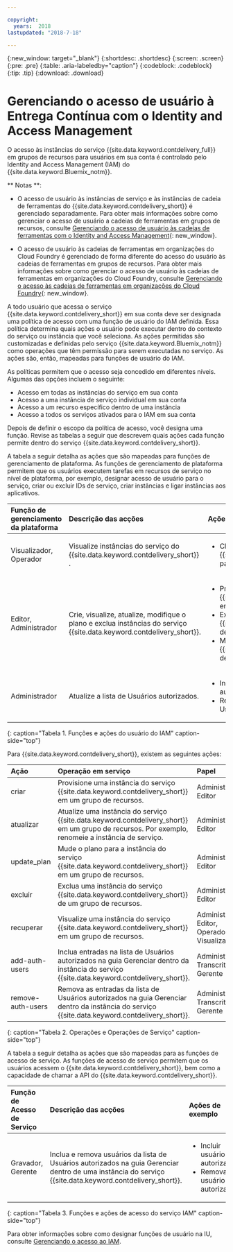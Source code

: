 ```yaml
---

copyright:
  years:  2018
lastupdated: "2018-7-18"

---
```


{:new_window: target="_blank"}
{:shortdesc: .shortdesc}
{:screen: .screen}
{:pre: .pre}
{:table: .aria-labeledby="caption"}
{:codeblock: .codeblock}
{:tip: .tip}
{:download: .download}


# Gerenciando o acesso de usuário à Entrega Contínua com o Identity and Access Management

O acesso às instâncias do serviço {{site.data.keyword.contdelivery_full}} em grupos de recursos para usuários em sua conta é controlado pelo Identity and Access Management (IAM) do {{site.data.keyword.Bluemix_notm}}. 

** Notas **: 

* O acesso de usuário às instâncias de serviço e às instâncias de cadeia de ferramentas do {{site.data.keyword.contdelivery_short}} é gerenciado separadamente. Para obter mais informações sobre como gerenciar o acesso de usuário a cadeias de ferramentas em grupos de recursos, consulte [Gerenciando o acesso de usuário às cadeias de ferramentas com o Identity and Access Management](/docs/services/ContinuousDelivery/toolchains_iam_security.html){: new_window}.

* O acesso de usuário às cadeias de ferramentas em organizações do Cloud Foundry é gerenciado de forma diferente do acesso do usuário às cadeias de ferramentas em grupos de recursos. Para obter mais informações sobre como gerenciar o acesso de usuário às cadeias de ferramentas em organizações do Cloud Foundry, consulte [Gerenciando o acesso às cadeias de ferramentas em organizações do Cloud Foundry](/docs/services/ContinuousDelivery/toolchains_using.html#managing_access_orgs){: new_window}.

A todo usuário que acessa o serviço {{site.data.keyword.contdelivery_short}} em sua conta deve ser designada uma política de acesso com uma função de usuário do IAM definida. Essa política determina quais ações o usuário pode executar dentro do contexto do serviço ou instância que você seleciona. As ações permitidas são customizadas e definidas pelo serviço {{site.data.keyword.Bluemix_notm}} como operações que têm permissão para serem executadas no serviço. As ações são, então, mapeadas para funções de usuário do IAM.

As políticas permitem que o acesso seja concedido em diferentes níveis. Algumas das opções incluem o seguinte: 

* Acesso em todas as instâncias do serviço em sua conta
* Acesso a uma instância de serviço individual em sua conta
* Acesso a um recurso específico dentro de uma instância
* Acesso a todos os serviços ativados para o IAM em sua conta

Depois de definir o escopo da política de acesso, você designa uma função. Revise as tabelas a seguir que descrevem quais ações cada função permite dentro do serviço {{site.data.keyword.contdelivery_short}}.

A tabela a seguir detalha as ações que são mapeadas para funções de gerenciamento de plataforma. As funções de gerenciamento de plataforma permitem que os usuários executem tarefas em recursos de serviço no nível de plataforma, por exemplo, designar acesso de usuário para o serviço, criar ou excluir IDs de serviço, criar instâncias e ligar instâncias aos aplicativos.

| Função de gerenciamento da plataforma | Descrição das acções | Ações de exemplo|
|:-----------------|:-----------------|:-----------------|
| Visualizador, Operador | Visualize instâncias do serviço do  {{site.data.keyword.contdelivery_short}} . | <ul><li>Clique em uma instância do serviço {{site.data.keyword.contdelivery_short}} para abrir o seu painel.</li>|</ul>
| Editor, Administrador | Crie, visualize, atualize, modifique o plano e exclua instâncias do serviço {{site.data.keyword.contdelivery_short}}. |<ul><li>Provisione uma instância do {{site.data.keyword.contdelivery_short}} em um grupo de recursos.</li><li>Exclua uma instância do {{site.data.keyword.contdelivery_short}} de um grupo de recursos.</li><li>Mude um plano de instância do {{site.data.keyword.contdelivery_short}} de Lite para Professional.</li></ul> |
| Administrador | Atualize a lista de Usuários autorizados.| <ul><li>Inclua um usuário na lista de Usuários autorizados.</li><li>Remova um usuário da lista de Usuários autorizados.</li></ul> |
{: caption="Tabela 1. Funções e ações do usuário do IAM" caption-side="top"}

 Para  {{site.data.keyword.contdelivery_short}}, existem as seguintes ações:

| Ação | Operação em serviço | Papel
|:-----------------|:-----------------|:--------------|
| criar | Provisione uma instância do serviço {{site.data.keyword.contdelivery_short}} em um grupo de recursos. | Administrador, Editor |
| atualizar | Atualize uma instância do serviço {{site.data.keyword.contdelivery_short}} em um grupo de recursos. Por exemplo, renomeie a instância de serviço. | Administrador, Editor |
| update_plan | Mude o plano para a instância do serviço {{site.data.keyword.contdelivery_short}} em um grupo de recursos. | Administrador, Editor |
| excluir | Exclua uma instância do serviço {{site.data.keyword.contdelivery_short}} de um grupo de recursos. | Administrador, Editor |
| recuperar | Visualize uma instância do serviço {{site.data.keyword.contdelivery_short}} em um grupo de recursos. | Administrador, Editor, Operador, Visualizador |
| add-auth-users | Inclua entradas na lista de Usuários autorizados na guia Gerenciar dentro da instância do serviço {{site.data.keyword.contdelivery_short}}. | Administrador, Transcritor, Gerente |
| remove-auth-users | Remova as entradas da lista de Usuários autorizados na guia Gerenciar dentro da instância do serviço {{site.data.keyword.contdelivery_short}}. | Administrador, Transcritor, Gerente |
{: caption="Tabela 2. Operações e Operações de Serviço" caption-side="top"}

A tabela a seguir detalha as ações que são mapeadas para as funções de acesso de serviço. As funções de acesso de serviço permitem que os usuários acessem o {{site.data.keyword.contdelivery_short}}, bem como a capacidade de chamar a API do {{site.data.keyword.contdelivery_short}}.

| Função de Acesso de Serviço | Descrição das acções | Ações de exemplo|
|:-----------------|:-----------------|:-----------------|
| Gravador, Gerente | Inclua e remova usuários da lista de Usuários autorizados na guia Gerenciar dentro de uma instância do serviço {{site.data.keyword.contdelivery_short}}. | <ul><li>Incluir usuário autorizado.</li><li>Remova o usuário autorizado.</li></ul>|
{: caption="Tabela 3. Funções e ações de acesso do serviço IAM" caption-side="top"}

Para obter informações sobre como designar funções de usuário na IU, consulte [Gerenciando o acesso ao IAM](/docs/iam/mngiam.html#iammanidaccser).

<!--This link is not live in production yet. Use https://console.bluemix.net/docs/iam/iamusermanage.html#iamusermanage until the link above is available in production.-->
